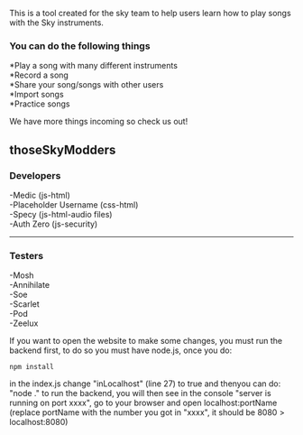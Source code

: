 This is a tool created for the sky team to help users learn how to play songs with the Sky instruments.

<h3>You can do the following things</h3>

*Play a song with many different instruments<br>
*Record a song<br>
*Share your song/songs with other users<br>
*Import songs<br>
*Practice songs <br>

We have more things incoming so check us out!

<h2> thoseSkyModders </h2>

<h3>Developers</h3>
-Medic (js-html)<br>
-Placeholder Username (css-html)<br>
-Specy (js-html-audio files)<br>
-Auth Zero (js-security)<br>

--------------------------------

<h3>Testers</h3>

-Mosh<br>
-Annihilate<br>
-Soe<br>
-Scarlet<br>
-Pod<br>
-Zeelux<br>


If you want to open the website to make some changes, you must run the backend first, to do so you must have node.js, once you do:

`npm install`

in the index.js change "inLocalhost" (line 27) to true and thenyou can do: "node ." to run the backend, 
you will then see in the console "server is running on port xxxx", go to your browser and open
localhost:portName (replace portName with the number you got in "xxxx", it should be 8080 > localhost:8080)
